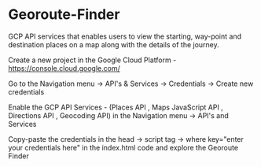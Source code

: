 # Georoute-Finder
GCP API services that enables users to view the starting, way-point and destination places on a map along with the details of the journey. 

Create a new project in the Google Cloud Platform - https://console.cloud.google.com/

Go to the Navigation menu -> API's & Services -> Credentials -> Create new credentials

Enable the GCP API Services - (Places API , Maps JavaScript API , Directions API , Geocoding API) in the Navigation menu -> API's and Services

Copy-paste the credentials in the head -> script tag -> where key="enter your credentials here" in the index.html code and explore the Georoute Finder
